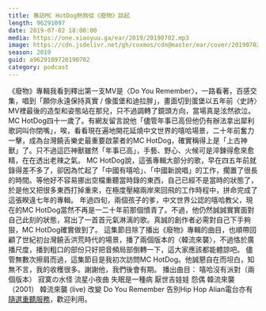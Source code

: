 ```yaml
---
title: 專訪MC HotDog熱狗從《廢物》談起
length: 96291097
date: 2019-07-02 18:00:00
media: https://one.xiaoyuu.ga/ear/2019/20190702.mp3
image: https://cdn.jsdelivr.net/gh/coxmos/cdn@master/ear/cover/20190702.jpeg
season: 2019
guid: a9629109720190702
category: podcast
---
```


《廢物》專輯我看到釋出第一支MV是〈Do You Remember〉，一路看著，百感交集，唱到「願你永遠保持真實 / 像蛋堡和迪拉胖」，畫面切到蛋堡以五年前〈史詩〉MV裡最後的造型和姿態站在那兒，只不過調轉了鏡頭方向，當場真是泫然欲泣。
MC HotDog四十一歲了。有網友留言說他「儘管年事已高但他仍有辦法拿出犀利歌詞叫你閉嘴」，唉，看看現在遍地開花延燒中文世界的嘻哈場景，二十年前奮力一擊，成為台灣饒舌樂史最重要啟蒙者的MC HotDog，確實稱得上是「上古神獸」了。只不過這匹神獸雖然「年事已高」，手藝、野心、火候可是淬鍊得愈來愈精，在在透出老辣之氣。
MC HotDog說，這張專輯大部分的歌，早在四五年前就錄得差不多了，卻因為忙起了「中國有嘻哈」、「中國新說唱」的工作，擱置了很長的時間。等他好不容易挪出空檔重聽當時錄的東西，自己已經不是當時的狀態了，於是他又把很多東西打掉重來，在極度壓縮兩岸來回飛的工作時程中，拼命完成了這張睽違七年的專輯。
年過四旬，兩個孩子的爹，中文世界公認的嘻哈教父，現在的MC HotDog當然不再是一二十年前那個憤青了。不過，他仍然誠誠實實面對自己此刻的狀態，寫出了一首首元氣淋漓的歌。真誠的創作者必需對自己下手夠狠，MC HotDog確實做到了。
這集節目除了播出《廢物》專輯的曲目，也順帶回顧了世紀初台灣饒舌洪荒時代的場景，播了兩個版本的〈韓流來襲〉，不過恪於廣播尺度，播到粗口的部份只好把音頻局部倒轉一下，這大家應該都能體諒吧。
儘管無數次擦肩而過，這集節目是我初次訪問MC HotDog。他誠懇自在而坦白，知無不言，我的收穫很多。謝謝他，我們後會有期。
播出曲目：
嘻哈沒有派對（兩個版本）
寂寞の水怪
流星小夜曲
失眠是一種病
厭世吉娃娃
怨偶
韓流來襲（2001）
韓流來襲 (live)
改變
Do You Remember
告別Hip Hop
Alian電台亦有<a href="http://alian963.ipcf.org.tw/programs_view.php">隨選重聽服務</a>，歡迎利用。

